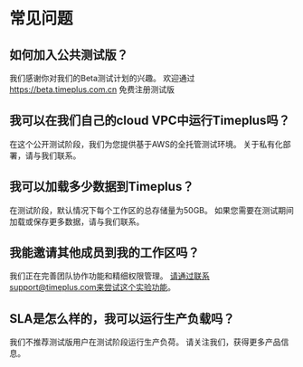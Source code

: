 # 常见问题

## 如何加入公共测试版？

我们感谢你对我们的Beta测试计划的兴趣。 欢迎通过 https://beta.timeplus.com.cn 免费注册测试版

## 我可以在我们自己的cloud VPC中运行Timeplus吗？

在这个公开测试阶段，我们为您提供基于AWS的全托管测试环境。 关于私有化部署，请与我们联系。

## 我可以加载多少数据到Timeplus？

在测试阶段，默认情况下每个工作区的总存储量为50GB。 如果您需要在测试期间加载或保存更多数据，请与我们联系。

## 我能邀请其他成员到我的工作区吗？

我们正在完善团队协作功能和精细权限管理。 请通过联系support@timeplus.com来尝试这个实验功能。

## SLA是怎么样的，我可以运行生产负载吗？

我们不推荐测试版用户在测试阶段运行生产负荷。 请关注我们，获得更多产品信息。

